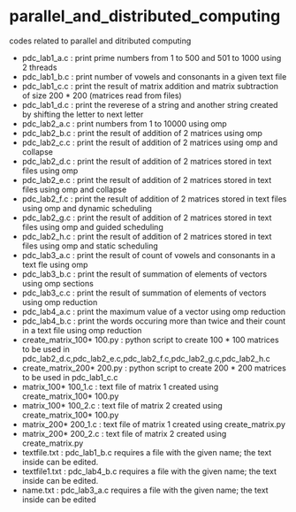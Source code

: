 # parallel_and_distributed_computing
codes related to parallel and ditributed computing
- pdc_lab1_a.c : print prime numbers from 1 to 500 and 501 to 1000 using 2 threads
- pdc_lab1_b.c : print number of vowels and consonants in a given text file
- pdc_lab1_c.c : print the result of matrix addition and matrix subtraction of size 200 * 200 (matrices read from files)
- pdc_lab1_d.c : print the reverese of a string and another string created by shifting the letter to next letter
- pdc_lab2_a.c : print numbers from 1 to 10000 using omp
- pdc_lab2_b.c : print the result of addition of 2 matrices using omp
- pdc_lab2_c.c : print the result of addition of 2 matrices using omp and collapse
- pdc_lab2_d.c : print the result of addition of 2 matrices stored in text files using omp
- pdc_lab2_e.c : print the result of addition of 2 matrices stored in text files using omp and collapse
- pdc_lab2_f.c : print the result of addition of 2 matrices stored in text files using omp and dynamic scheduling
- pdc_lab2_g.c : print the result of addition of 2 matrices stored in text files using omp and guided scheduling
- pdc_lab2_h.c : print the result of addition of 2 matrices stored in text files using omp and static scheduling
- pdc_lab3_a.c : print the result of count of vowels and consonants in a text fle using omp
- pdc_lab3_b.c : print the result of summation of elements of vectors using omp sections
- pdc_lab3_c.c : print the result of summation of elements of vectors using omp reduction
- pdc_lab4_a.c : print the maximum value of a vector using omp reduction
- pdc_lab4_b.c : print the words occuring more than twice and their count in a text file using omp reduction
- create_matrix_100* 100.py : python script to create 100 * 100 matrices to be used in pdc_lab2_d.c,pdc_lab2_e.c,pdc_lab2_f.c,pdc_lab2_g.c,pdc_lab2_h.c
- create_matrix_200* 200.py : python script to create 200 * 200 matrices to be used in pdc_lab1_c.c
- matrix_100* 100_1.c : text file of matrix 1 created using create_matrix_100* 100.py
- matrix_100* 100_2.c : text file of matrix 2 created using create_matrix_100* 100.py
- matrix_200* 200_1.c : text file of matrix 1 created using create_matrix.py
- matrix_200* 200_2.c : text file of matrix 2 created using create_matrix.py
- textfile.txt : pdc_lab1_b.c requires a file with the given name; the text inside can be edited.
- textfile1.txt : pdc_lab4_b.c requires a file with the given name; the text inside can be edited.
- name.txt : pdc_lab3_a.c requires a file with the given name; the text inside can be edited
